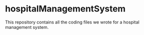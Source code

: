 # hospitalManagementSystem
This repository contains all the coding files we wrote for a hospital management system.
